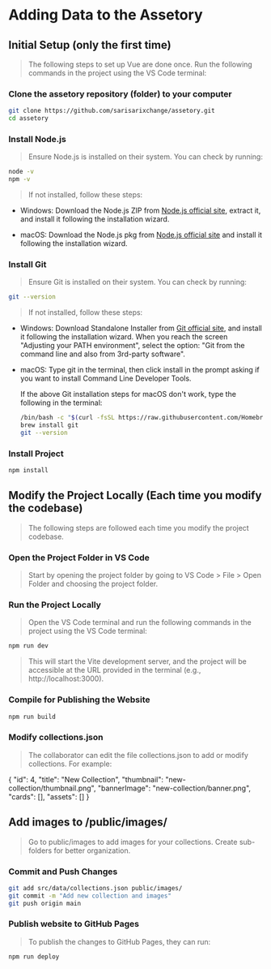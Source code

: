 # Adding Data to the Assetory

## Initial Setup (only the first time)

> The following steps to set up Vue are done once. Run the following commands in the project using the VS Code terminal:


### Clone the assetory repository (folder) to your computer

```sh
git clone https://github.com/sarisarixchange/assetory.git
cd assetory
```

### Install Node.js

> Ensure Node.js is installed on their system. You can check by running:

```sh
node -v
npm -v
```

> If not installed, follow these steps:

- Windows: Download the Node.js ZIP from [Node.js official site](https://nodejs.org/en/download), extract it, and install it following the installation wizard.

- macOS: Download the Node.js pkg from [Node.js official site](https://nodejs.org/en/download) and install it following the installation wizard.

### Install Git

> Ensure Git is installed on their system. You can check by running:

```sh
git --version
```

> If not installed, follow these steps:

- Windows: Download Standalone Installer from [Git official site](https://git-scm.com/downloads/win), and install it following the installation wizard. When you reach the screen "Adjusting your PATH environment", select the option: "Git from the command line and also from 3rd-party software".

- macOS: Type git in the terminal, then click install in the prompt asking if you want to install Command Line Developer Tools.

    If the above Git installation steps for macOS don't work, type the following in the terminal:

    ```sh
    /bin/bash -c "$(curl -fsSL https://raw.githubusercontent.com/Homebrew/install/HEAD/install.sh)"
    brew install git
    git --version
    ```


### Install Project

```sh
npm install
```

##  Modify the Project Locally (Each time you modify the codebase)

> The following steps are followed each time you modify the project codebase. 

### Open the Project Folder in VS Code

> Start by opening the project folder by going to VS Code > File > Open Folder and choosing the project folder. 

###  Run the Project Locally

> Open the VS Code terminal and run the following commands in the project using the VS Code terminal:

```sh
npm run dev
```

> This will start the Vite development server, and the project will be accessible at the URL provided in the terminal (e.g., http://localhost:3000).

### Compile for Publishing the Website

```sh
npm run build
```

### Modify collections.json

> The collaborator can edit the file collections.json to add or modify collections. For example:

{
  "id": 4,
  "title": "New Collection",
  "thumbnail": "new-collection/thumbnail.png",
  "bannerImage": "new-collection/banner.png",
  "cards": [],
  "assets": []
}

 ## Add images to /public/images/

> Go to public/images to add images for your collections. Create sub-folders for better organization.

### Commit and Push Changes

```sh
git add src/data/collections.json public/images/
git commit -m "Add new collection and images"
git push origin main
```

### Publish website to GitHub Pages

> To publish the changes to GitHub Pages, they can run:


```sh
npm run deploy
```